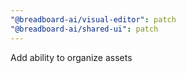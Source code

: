 ```yaml
---
"@breadboard-ai/visual-editor": patch
"@breadboard-ai/shared-ui": patch
---
```


Add ability to organize assets
